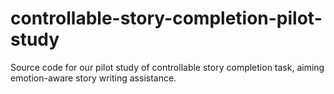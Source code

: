 # controllable-story-completion-pilot-study
Source code for our pilot study of controllable story completion task, aiming emotion-aware story writing assistance.
